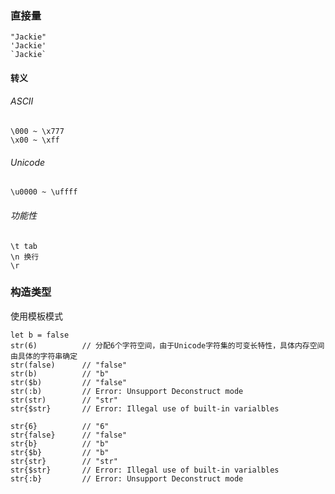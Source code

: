 ### 直接量

```
"Jackie"
'Jackie'
`Jackie`
```

#### 转义

###### ASCII

```
\000 ~ \x777
\x00 ~ \xff
```

###### Unicode

```
\u0000 ~ \uffff
```

###### 功能性

```
\t tab
\n 换行
\r
```

### 构造类型

使用模板模式

```
let b = false
str(6)			// 分配6个字符空间，由于Unicode字符集的可变长特性，具体内存空间由具体的字符串确定
str(false)		// "false"
str(b)			// "b"
str($b)			// "false"
str(:b)			// Error: Unsupport Deconstruct mode
str(str)		// "str"
str{$str}		// Error: Illegal use of built-in varialbles

str{6}			// "6"
str{false}		// "false"
str{b}			// "b"
str{$b}			// "b"
str{str}		// "str"
str{$str}		// Error: Illegal use of built-in varialbles
str{:b}			// Error: Unsupport Deconstruct mode
```

